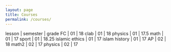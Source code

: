 ```yaml
---
layout: page
title: Courses
permalink: /courses/
---
```


lesson          | semester    | grade
FC              | 01          | 18
clab            | 01          | 18
physics         | 01          | 17.5
math            | 01          | 17
sport           | 01          | 18.25
islamic ethics  | 01          | 17
islam history   | 01          | 17
AP              | 02          | 18
math2           | 02          | 17
physics         | 02          | 17